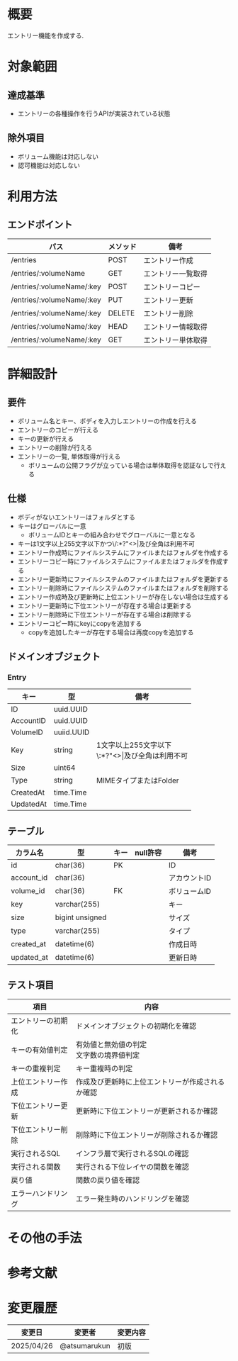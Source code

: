 # 概要

エントリー機能を作成する.

# 対象範囲

## 達成基準

- エントリーの各種操作を行うAPIが実装されている状態

## 除外項目

- ボリューム機能は対応しない
- 認可機能は対応しない

# 利用方法

## エンドポイント

| パス | メソッド | 備考 |
| --- | --- | --- |
| /entries | POST | エントリー作成 |
| /entries/:volumeName | GET | エントリー一覧取得 |
| /entries/:volumeName/:key | POST | エントリーコピー |
| /entries/:volumeName/:key | PUT | エントリー更新 |
| /entries/:volumeName/:key | DELETE | エントリー削除 |
| /entries/:volumeName/:key | HEAD | エントリー情報取得 |
| /entries/:volumeName/:key | GET | エントリー単体取得 |

# 詳細設計

## 要件

- ボリューム名とキー、ボディを入力しエントリーの作成を行える
- エントリーのコピーが行える
- キーの更新が行える
- エントリーの削除が行える
- エントリーの一覧, 単体取得が行える
  - ボリュームの公開フラグが立っている場合は単体取得を認証なしで行える

## 仕様

- ボディがないエントリーはフォルダとする
- キーはグローバルに一意
  - ボリュームIDとキーの組み合わせでグローバルに一意となる
- キーは1文字以上255文字以下かつ\\/:*?"<>|及び全角は利用不可
- エントリー作成時にファイルシステムにファイルまたはフォルダを作成する
- エントリーコピー時にファイルシステムにファイルまたはフォルダを作成する
- エントリー更新時にファイルシステムのファイルまたはフォルダを更新する
- エントリー削除時にファイルシステムのファイルまたはフォルダを削除する
- エントリー作成時及び更新時に上位エントリーが存在しない場合は生成する
- エントリー更新時に下位エントリーが存在する場合は更新する
- エントリー削除時に下位エントリーが存在する場合は削除する
- エントリーコピー時にkeyにcopyを追加する
  - copyを追加したキーが存在する場合は再度copyを追加する

## ドメインオブジェクト

### Entry

| キー | 型 | 備考 |
| --- | --- | --- |
| ID | uuid.UUID | |
| AccountID | uuid.UUID | |
| VolumeID | uuiid.UUID | |
| Key | string | 1文字以上255文字以下<br />\\:*?"<>\|及び全角は利用不可 |
| Size | uint64 | |
| Type | string | MIMEタイプまたはFolder |
| CreatedAt | time.Time | |
| UpdatedAt | time.Time | |

## テーブル

| カラム名 | 型 | キー | null許容 | 備考 |
| --- | --- | --- | --- | --- |
| id | char(36) | PK | | ID |
| account_id | char(36) | | | アカウントID |
| volume_id | char(36) | FK | | ボリュームID |
| key | varchar(255) | | | キー |
| size | bigint unsigned | | | サイズ |
| type | varchar(255) | | | タイプ |
| created_at | datetime(6) | | | 作成日時 |
| updated_at | datetime(6) | | | 更新日時 |

## テスト項目

| 項目 | 内容 |
| --- | --- |
| エントリーの初期化 | ドメインオブジェクトの初期化を確認 |
| キーの有効値判定 | 有効値と無効値の判定<br />文字数の境界値判定 |
| キーの重複判定 | キー重複時の判定 |
| 上位エントリー作成 | 作成及び更新時に上位エントリーが作成されるか確認 |
| 下位エントリー更新 | 更新時に下位エントリーが更新されるか確認 |
| 下位エントリー削除 | 削除時に下位エントリーが削除されるか確認 |
| 実行されるSQL | インフラ層で実行されるSQLの確認 |
| 実行される関数 | 実行される下位レイヤの関数を確認 |
| 戻り値 | 関数の戻り値を確認 |
| エラーハンドリング | エラー発生時のハンドリングを確認 |

# その他の手法

# 参考文献

# 変更履歴

| 変更日 | 変更者 | 変更内容 |
| --- | --- | --- |
| 2025/04/26 | @atsumarukun | 初版 |
